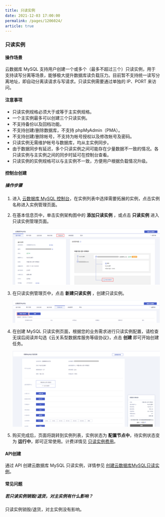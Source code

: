 ```yaml
---
title: 只读实例
date: 2021-12-03 17:00:00
permalink: /pages/1206024/
article: true
---
```


### 只读实例

#### 操作场景

云数据库 MySQL 支持用户创建一个或多个（最多不超过三个）只读实例，用于支持读写分离等场景，能够极大提升数据库读负载压力。目前暂不支持统一读写分离地址，即自动分离读请求与写请求。只读实例需要通过单独的 IP、PORT 来访问。

#### 注意事项

- 只读实例规格必须大于或等于主实例规格。
- 一个主实例最多可以创建三个只读实例。
- 不支持备份以及回档功能。
- 不支持创建/删除数据库，不支持 phpMyAdmin（PMA）。
- 不支持创建/删除帐号，不支持为帐号授权以及修改帐号及密码。
- 只读实例无需维护帐号与数据库，均从主实例同步。
- 由于数据同步有延迟，多个只读实例之间可能存在少量数据不一致的情况。各只读实例与主实例之间的同步时延可在控制台查看。
- 只读实例的实例规格可以与主实例不一致，方便用户根据负载情况升级。

#### 控制台创建

##### 操作步骤

1. 进入 [云数据库 MySQL 控制台](https://console.capitalonline.net/dbinstances)，在实例列表中选择需要拓展的实例，点击实例名称进入实例管理页面。

2. 在基本信息页中，单击实例架构图中的 **添加只读实例** ，或点击 **只读实例** 进入只读实例管理页面。

   ![只读实例-控制台](./../pic/readonly_console.png)

3. 在只读实例管理页中，点击 **新建只读实例** ，创建只读实例。

   ![只读实例-新建只读](./../pic/readonly_create.png)

4. 在创建 MySQL 只读实例页面，根据您的业务需求进行只读实例配置，请检查无误后阅读并勾选《云关系型数据库服务等级协议》，点击 **创建** 即可开始创建任务。

   ![只读实例-购买](./../pic/readonly_buy.png)

5. 购买完成后，页面将跳转到实例列表，实例状态为 **配置节点中**，待实例状态变为 **运行中**，即可正常使用。计费详情见 [只读实例费用](../03.购买指南/00.计费概述.md#实例规格费用)。

#### API创建

通过 API 创建云数据库 MySQL 只读实例，详情参见 [创建云数据库MySQL只读实例](./../08.API文档/06.只读实例相关接口/01.创建云数据库MySQL只读实例.md)。

#### 常见问题

##### 若只读实例销毁/退货，对主实例有什么影响？

只读实例销毁/退货，对主实例没有影响。

